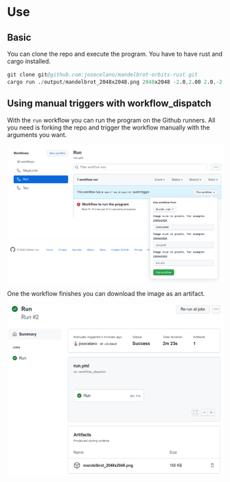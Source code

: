 # Use

## Basic

You can clone the repo and execute the program. You have to have rust and cargo installed.

```s
git clone git@github.com:josecelano/mandelbrot-orbits-rust.git
cargo run ./output/mandelbrot_2048x2048.png 2048x2048 -2.0,2.00 2.0,-2.0
```

## Using manual triggers with workflow_dispatch

With the `run` workflow you can run the program on the Github runners.
All you need is forking the repo and trigger the workflow manually with the arguments you want.

![./images/run-program-from-workflow.png](./images/run-program-from-workflow.png)

One the workflow finishes you can download the image as an artifact.

![./images/download-image-as-artifact.png](./images/download-image-as-artifact.png)
